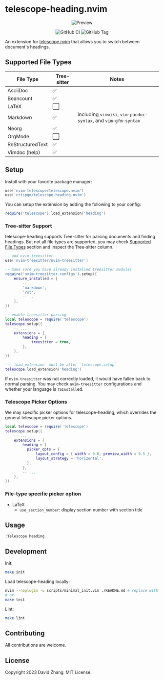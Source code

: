 # telescope-heading.nvim

<p align="center">
  <img alt="Preview" src="https://i.imgur.com/LMdp3Cf.gif" />
</p>

<p align="center">
  <img alt="GitHub CI" src="https://github.com/crispgm/telescope-heading.nvim/actions/workflows/ci.yml/badge.svg" />
  <img alt="GitHub Tag" src="https://img.shields.io/github/v/tag/crispgm/telescope-heading.nvim" />
</p>

An extension for [telescope.nvim](https://github.com/nvim-telescope/telescope.nvim) that allows you to switch between document's headings.

## Supported File Types

| File Type        | Tree-sitter | Notes                                                          |
| ---------------- | ----------- | -------------------------------------------------------------- |
| AsciiDoc         | ✅          |                                                                |
| Beancount        | ✅          |                                                                |
| LaTeX            | ⬜          |                                                                |
| Markdown         | ✅          | including `vimwiki`, `vim-pandoc-syntax`, and `vim-gfm-syntax` |
| Neorg            | ✅          |                                                                |
| OrgMode          | ⬜          |                                                                |
| ReStructuredText | ✅          |                                                                |
| Vimdoc (help)    | ✅          |                                                                |

## Setup

Install with your favorite package manager:

```lua
use('nvim-telescope/telescope.nvim')
use('crispgm/telescope-heading.nvim')
```

You can setup the extension by adding the following to your config:

```lua
require('telescope').load_extension('heading')
```

### Tree-sitter Support

telescope-heading supports Tree-sitter for parsing documents and finding headings. But not all file types are supported, you may check [Supported File Types](#supported-file-types) section and inspect the Tree-sitter column.
```lua
-- add nvim-treesitter
use('nvim-treesitter/nvim-treesitter')

-- make sure you have already installed treesitter modules
require('nvim-treesitter.configs').setup({
    ensure_installed = {
        -- ..
        'markdown',
        'rst',
        -- ..
    },
})

-- enable treesitter parsing
local telescope = require('telescope')
telescope.setup({
    -- ...
    extensions = {
        heading = {
            treesitter = true,
        },
    },
})

-- `load_extension` must be after `telescope.setup`
telescope.load_extension('heading')
```

If `nvim-treesitter` was not correctly loaded, it would have fallen back to normal parsing. You may check `nvim-treesitter` configurations and whether your language is `TSInstall`ed.

### Telescope Picker Options

We may specific picker options for telescope-heading, which overrides the general telescope picker options.

```lua
local telescope = require('telescope')
telescope.setup({
    -- ...
    extensions = {
        heading = {
          picker_opts = {
              layout_config = { width = 0.8, preview_width = 0.5 },
              layout_strategy = 'horizontal',
          },
        },
        -- ...
    },
})
```

### File-type specific picker option

- LaTeX
  - `use_section_number`: display section number with section title

## Usage

```viml
:Telescope heading
```

## Development

Init:

```bash
make init
```

Load telescope-heading locally:

```bash
nvim --noplugin -u scripts/minimal_init.vim ./README.md # replace with /path/to/testfile
# or
make test
```

Lint:

```bash
make lint
```

## Contributing

All contributions are welcome.

## License

Copyright 2023 David Zhang. MIT License.
